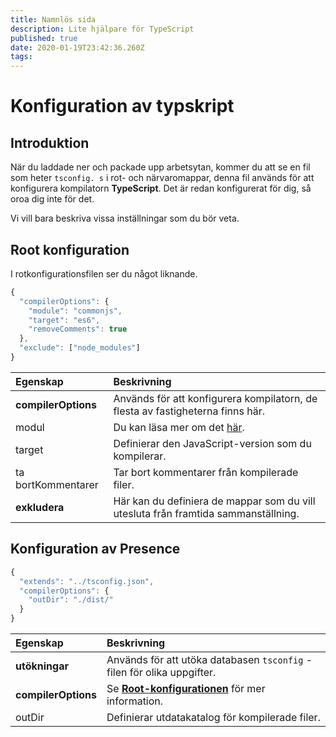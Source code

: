 ```yaml
---
title: Namnlös sida
description: Lite hjälpare för TypeScript
published: true
date: 2020-01-19T23:42:36.260Z
tags:
---
```


# Konfiguration av typskript

## Introduktion

När du laddade ner och packade upp arbetsytan, kommer du att se en fil som heter `tsconfig. s` i rot- och närvaromappar, denna fil används för att konfigurera kompilatorn **TypeScript**. Det är redan konfigurerat för dig, så oroa dig inte för det.

Vi vill bara beskriva vissa inställningar som du bör veta.

## Root konfiguration

I rotkonfigurationsfilen ser du något liknande.

```javascript
{
  "compilerOptions": {
    "module": "commonjs",
    "target": "es6",
    "removeComments": true
  },
  "exclude": ["node_modules"]
}
```

| Egenskap            | Beskrivning                                                                              |
|:------------------- |:---------------------------------------------------------------------------------------- |
| **compilerOptions** | Används för att konfigurera kompilatorn, de flesta av fastigheterna finns här.           |
| modul               | Du kan läsa mer om det [här](https://www.typescriptlang.org/docs/handbook/modules.html). |
| target              | Definierar den JavaScript-version som du kompilerar.                                     |
| ta bortKommentarer  | Tar bort kommentarer från kompilerade filer.                                             |
| **exkludera**       | Här kan du definiera de mappar som du vill utesluta från framtida sammanställning.       |

## Konfiguration av Presence

```javascript
{
  "extends": "../tsconfig.json",
  "compilerOptions": {
    "outDir": "./dist/"
  }
}
```

| Egenskap            | Beskrivning                                                                                   |
|:------------------- |:--------------------------------------------------------------------------------------------- |
| **utökningar**      | Används för att utöka databasen `tsconfig` -filen för olika uppgifter.                        |
| **compilerOptions** | Se [**Root-konfigurationen**](/dev/presence/tsconfig#root-configuration) för mer information. |
| outDir              | Definierar utdatakatalog för kompilerade filer.                                               |